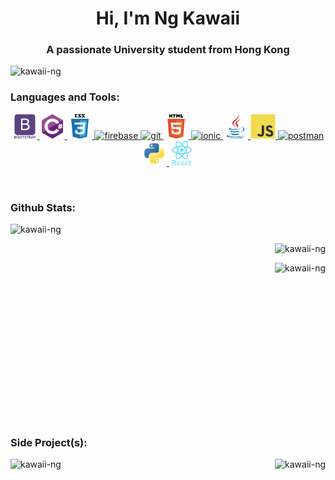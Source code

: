 <h1 align="center">Hi, I'm Ng Kawaii</h1>
<h3 align="center">A passionate University student from Hong Kong</h3>

<p align="left"> <img src="https://komarev.com/ghpvc/?username=kawaii-ng&label=Profile%20views&color=0e75b6&style=flat" alt="kawaii-ng" /> </p>

<h3 align="left">Languages and Tools:</h3>
<p align="center"> 
  <a href="https://getbootstrap.com" target="_blank"> 
    <img src="https://raw.githubusercontent.com/devicons/devicon/master/icons/bootstrap/bootstrap-plain-wordmark.svg" alt="bootstrap" width="40" height="40"/> 
  </a> 
  <a href="https://www.w3schools.com/cs/" target="_blank"> 
    <img src="https://raw.githubusercontent.com/devicons/devicon/master/icons/csharp/csharp-original.svg" alt="csharp" width="40" height="40"/> 
  </a> 
  <a href="https://www.w3schools.com/css/" target="_blank"> 
    <img src="https://raw.githubusercontent.com/devicons/devicon/master/icons/css3/css3-original-wordmark.svg" alt="css3" width="40" height="40"/> 
  </a> 
  <a href="https://firebase.google.com/" target="_blank"> 
    <img src="https://www.vectorlogo.zone/logos/firebase/firebase-icon.svg" alt="firebase" width="40" height="40"/> 
  </a> 
  <a href="https://git-scm.com/" target="_blank"> 
    <img src="https://www.vectorlogo.zone/logos/git-scm/git-scm-icon.svg" alt="git" width="40" height="40"/> 
  </a> 
  <a href="https://www.w3.org/html/" target="_blank"> 
    <img src="https://raw.githubusercontent.com/devicons/devicon/master/icons/html5/html5-original-wordmark.svg" alt="html5" width="40" height="40"/> 
  </a> 
  <a href="https://ionicframework.com" target="_blank"> 
    <img src="https://upload.wikimedia.org/wikipedia/commons/d/d1/Ionic_Logo.svg" alt="ionic" width="40" height="40"/> 
  </a> 
  <a href="https://www.java.com" target="_blank"> 
    <img src="https://raw.githubusercontent.com/devicons/devicon/master/icons/java/java-original.svg" alt="java" width="40" height="40"/> 
  </a> 
  <a href="https://developer.mozilla.org/en-US/docs/Web/JavaScript" target="_blank"> 
    <img src="https://raw.githubusercontent.com/devicons/devicon/master/icons/javascript/javascript-original.svg" alt="javascript" width="40" height="40"/> 
  </a> 
  <a href="https://postman.com" target="_blank"> 
    <img src="https://www.vectorlogo.zone/logos/getpostman/getpostman-icon.svg" alt="postman" width="40" height="40"/> 
  </a> 
  <a href="https://www.python.org" target="_blank"> 
    <img src="https://raw.githubusercontent.com/devicons/devicon/master/icons/python/python-original.svg" alt="python" width="40" height="40"/> 
  </a> 
  <a href="https://reactjs.org/" target="_blank"> 
    <img src="https://raw.githubusercontent.com/devicons/devicon/master/icons/react/react-original-wordmark.svg" alt="react" width="40" height="40"/> 
  </a> 
</p>
<br>
<h3>Github Stats: </h3>
<p><img align="left" src="https://github-readme-stats.vercel.app/api/top-langs?username=kawaii-ng&show_icons=true&locale=en&theme=react" alt="kawaii-ng" /></p>
<br>
<p><img align="right" src="https://github-readme-stats.vercel.app/api?username=kawaii-ng&show_icons=true&locale=en&theme=react&hide=stars,prs,issues,contribs" alt="kawaii-ng" /></p>
<br>
<p><img align="right" src="https://github-readme-streak-stats.herokuapp.com/?user=kawaii-ng&theme=react" alt="kawaii-ng" /></p>

<br>
<br>
<br>
<br>
<br>
<br>
<br>
<br>
<br>
<br>
<br>
<br>
<br>
<br>
<br>
<h3>Side Project(s): </h3>

<p><img align="left" src="https://github-readme-stats.vercel.app/api/pin/?username=kawaii-ng&repo=Nice2MeetU&theme=react" alt="kawaii-ng" /></p>
<p><img align="right" src="https://github-readme-stats.vercel.app/api/pin/?username=kawaii-ng&repo=draw-card-app&theme=react" alt="kawaii-ng" /></p>

